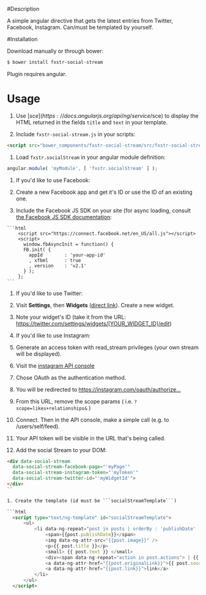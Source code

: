 #Description

A simple angular directive that gets the latest entries from Twitter, Facebook, Instagram. Can/must be templated by yourself.

#Installation

Download manually or through bower:

```bash
$ bower install fxstr-social-stream
```

Plugin requires angular.

# Usage

1. Use [$sce](https://docs.angularjs.org/api/ng/service/$sce) to display the HTML returned in the fields ```title``` and ```text``` in your template.

1. Include ```fxstr-social-stream.js``` in your scripts:

  ```html
  <script src="bower_components/fxstr-social-stream/src/fxstr-social-stream.js"></script>
  ```

1. Load ```fxstr.socialStream``` in your angular module definition:

  ```javascript
  angular.module( 'myModule', [ 'fxstr.socialStream' ] );
  ```
  
1. If you'd like to use Facebook: 

  1. Create a new Facebook app and get it's ID or use the ID of an existing one. 
  2. Include the Facebook JS SDK on your site (for async loading, consult [the Facebook JS SDK documentation](https://developers.facebook.com/docs/javascript/quickstart/v2.2):
   
    ```html
        <script src="https://connect.facebook.net/en_US/all.js"></script>
        <script>
	      window.fbAsyncInit = function() {
	      FB.init( {
	        appId        : 'your-app-id'
	        , xfbml      : true
	        , version    : 'v2.1'
	      } );
	    };
	```

1. If you'd like to use Twitter:

  1. Visit **Settings**, then **Widgets** ([direct link](https://twitter.com/settings/widgets)). Create a new widget.
  1. Note your widget's ID (take it from the URL: https://twitter.com/settings/widgets/[YOUR_WIDGET_ID]/edit)

1. If you'd like to use Instagram: 

  1. Generate an access token with read_stream privileges (your own stream will be displayed).
  1. Visit the [instagram API console](https://instagram.com/developer/api-console/)
  1. Chose OAuth as the authentication method. 
  1. You will be redirected to https://instagram.com/oauth/authorize…
  1. From this URL, remove the scope params ( i.e. ```?scope=likes+relationships&``` )
  1. Connect. Then in the API console, make a simple call (e.g. to /users/self/feed). 
  1. Your API token will be visible in the URL that's being called.


1. Add the social Stream to your DOM: 
  ```html
  <div data-social-stream
    data-social-stream-facebook-page="'myPage'"
    data-social-stream-instagram-token="'myToken'"
    data-social-stream-twitter-id="'myWidgetId'">
  </div>
  ``

1. Create the template (id must be ```socialStreamTemplate```)

  ```html
    <script type="text/ng-template" id="socialStreamTemplate">
    	<ul>
	    	<li data-ng-repeat="post in posts | orderBy : 'publishDate' : true">
	    		<span>{{post.publishDate}}</span>
	    		<img data-ng-attr-src="{{post.image}}" />
	    		<p>{{ post.title }}</p>
	    		<small> {{ post.text }} </small>
	    		<div><span data-ng-repeat="action in post.actions"> | {{ action.count }} {{ action.name }} |</span></div>
	    		<a data-ng-attr-href="{{post.originalLink}}">{{ post.source }}</a> von <a data-ng-attr-href="{{post.author.link}}">{{post.author.name }}</a>
	    		<a data-ng-attr-href="{{post.link}}">link</a>
	    	</li>
    	</ul>
    </script>

  ```